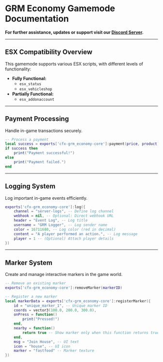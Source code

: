 # GRM Economy Gamemode Documentation

**For further assistance, updates or support visit our [**Discord Server**](https://discord.gg/bsepA3pmQP).**

---

## ESX Compatibility Overview

This gamemode supports various ESX scripts, with different levels of functionality:

- **Fully Functional:**
  - `esx_status`
  - `esx_vehicleshop`
- **Partially Functional:**
  - `esx_addonaccount`

---

## Payment Processing

Handle in-game transactions securely.

```lua
-- Process a payment
local success = exports['cfx-grm_economy-core']:payment(price, product)
if success then
    print("Payment successful!")
else
    print("Payment failed.")
end
```

---

## Logging System

Log important in-game events efficiently.

```lua
exports['cfx-grm_economy-core']:log({
    channel = "server-logs", -- Define log channel
    webhook = nil, -- Optional: Direct webhook URL
    header = "Event Log", -- Log title
    username = "GRM Logger", -- Log sender name
    color = 16711680, -- Log color (red in decimal)
    content = "A player performed an action.", -- Log message
    player = 1 -- (Optional) Attach player details
})
```

---

## Marker System

Create and manage interactive markers in the game world.

```lua
-- Remove an existing marker
exports['cfx-grm_economy-core']:removeMarker(markerID)

-- Register a new marker
local markerData = exports['cfx-grm_economy-core']:registerMarker({
    id = "unique_marker_1", -- Unique marker ID
    coords = vector3(100.0, 200.0, 300.0),
    onPress = function()
        print("Pressed!")
    end,
    nearby = function()
        return true -- Show marker only when this function returns true
    end,
    msg = "Join House", -- UI text
    icon = "house", -- UI icon
    marker = "fastfood" -- Marker texture
})
```

